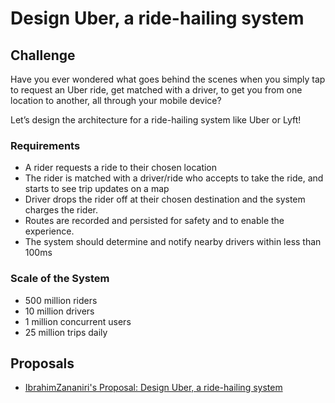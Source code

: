 # Design Uber, a ride-hailing system

## Challenge

Have you ever wondered what goes behind the scenes when you simply tap to request an Uber ride, get matched with a driver, to get you from one location to another, all through your mobile device?

Let’s design the architecture for a ride-hailing system like Uber or Lyft!


### Requirements
- A rider requests a ride to their chosen location
- The rider is matched with a driver/ride who accepts to take the ride, and starts to see trip updates on a map
- Driver drops the rider off at their chosen destination and the system charges the rider.
- Routes are recorded and persisted for safety and to enable the experience.
- The system should determine and notify nearby drivers within less than 100ms


### Scale of the System
- 500 million riders
- 10 million drivers
- 1 million concurrent users
- 25 million trips daily


## Proposals

- [IbrahimZananiri's Proposal: Design Uber, a ride-hailing system](proposals/IbrahimZananiri)
